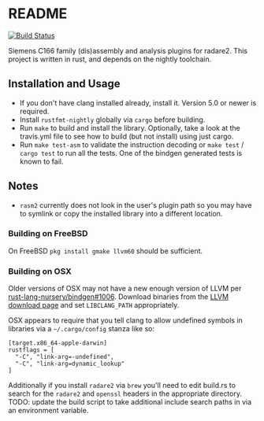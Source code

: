 # README

[![Build Status](https://travis-ci.com/inferiorhumanorgans/r2-c166.svg?branch=master)](https://travis-ci.com/inferiorhumanorgans/r2-c166)

Siemens C166 family (dis)assembly and analysis plugins for radare2.  This project is written in rust, and depends on the nightly
toolchain.

## Installation and Usage

* If you don't have clang installed already, install it.  Version 5.0 or newer is required.
* Install `rustfmt-nightly` globally via `cargo` before building.
* Run `make` to build and install the library.  Optionally, take a look at the travis.yml file to see how to build (but not install) using just cargo.
* Run `make test-asm` to validate the instruction decoding or `make test` / `cargo test` to run all the tests.  One of the bindgen generated tests is known to fail.

## Notes

* `rasm2` currently does not look in the user's plugin path so you may have to symlink or copy the installed library into a different location.

### Building on FreeBSD

On FreeBSD `pkg install gmake llvm60` should be sufficient.

### Building on OSX

Older versions of OSX may not have a new enough version of LLVM per [rust-lang-nursery/bindgen#1006](https://github.com/rust-lang-nursery/rust-bindgen/issues/1006).  Download binaries from the [LLVM download page](http://releases.llvm.org/download.html) and set `LIBCLANG_PATH` appropriately.

OSX appears to require that you tell clang to allow undefined symbols in libraries via a `~/.cargo/config` stanza like so:

```
[target.x86_64-apple-darwin]
rustflags = [
  "-C", "link-arg=-undefined",
  "-C", "link-arg=dynamic_lookup"
]
```

Additionally if you install `radare2` via `brew` you'll need to edit build.rs to search for the `radare2` and `openssl` headers in the appropriate directory.  TODO: update the build script to take additional include search paths in via an environment variable.
